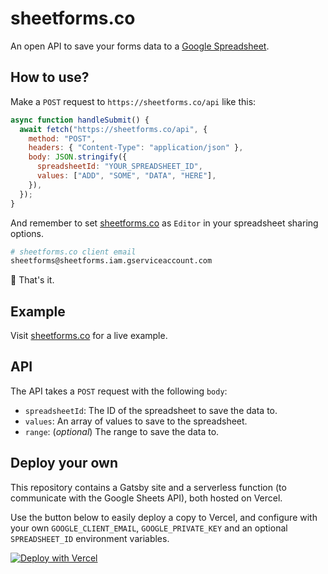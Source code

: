# sheetforms.co

An open API to save your forms data to a [Google Spreadsheet](https://docs.google.com/spreadsheets).

## How to use?

Make a `POST` request to `https://sheetforms.co/api` like this:

```js
async function handleSubmit() {
  await fetch("https://sheetforms.co/api", {
    method: "POST",
    headers: { "Content-Type": "application/json" },
    body: JSON.stringify({
      spreadsheetId: "YOUR_SPREADSHEET_ID",
      values: ["ADD", "SOME", "DATA", "HERE"],
    }),
  });
}
```

And remember to set [sheetforms.co](https://sheetforms.co) as `Editor` in your spreadsheet sharing options.

```sh
# sheetforms.co client email
sheetforms@sheetforms.iam.gserviceaccount.com
```

🥳 That's it.

## Example

Visit [sheetforms.co](https://sheetforms.co) for a live example.

## API

The API takes a `POST` request with the following `body`:

- `spreadsheetId`: The ID of the spreadsheet to save the data to.
- `values`: An array of values to save to the spreadsheet.
- `range`: (_optional_) The range to save the data to.

## Deploy your own

This repository contains a Gatsby site and a serverless function (to communicate with the Google Sheets API), both hosted on Vercel.

Use the button below to easily deploy a copy to Vercel, and configure with your own `GOOGLE_CLIENT_EMAIL`, `GOOGLE_PRIVATE_KEY` and an optional `SPREADSHEET_ID` environment variables.

[![Deploy with Vercel](https://vercel.com/button)](https://vercel.com/new/git/external?repository-url=https%3A%2F%2Fgithub.com%2Fpiducancore%2Fsheetforms.co&env=GOOGLE_CLIENT_EMAIL,GOOGLE_PRIVATE_KEY,SPREADSHEET_ID)
